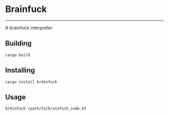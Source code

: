
# Brainfuck

------------------

A brainfuck interpreter

## Building

```
cargo build
```

## Installing

```
cargo install br4infuck
```

## Usage

```sh
br4infuck /path/to/brainfuck_code.bf
```
